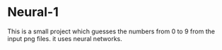# Neural-1
This is a small project which guesses the numbers from 0 to 9 from the input png files. it uses neural networks.
